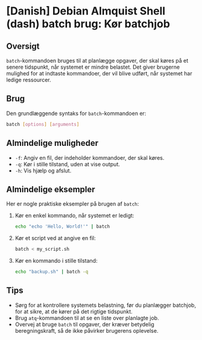 # [Danish] Debian Almquist Shell (dash) batch brug: Kør batchjob

## Oversigt
`batch`-kommandoen bruges til at planlægge opgaver, der skal køres på et senere tidspunkt, når systemet er mindre belastet. Det giver brugerne mulighed for at indtaste kommandoer, der vil blive udført, når systemet har ledige ressourcer.

## Brug
Den grundlæggende syntaks for `batch`-kommandoen er:

```bash
batch [options] [arguments]
```

## Almindelige muligheder
- `-f`: Angiv en fil, der indeholder kommandoer, der skal køres.
- `-q`: Kør i stille tilstand, uden at vise output.
- `-h`: Vis hjælp og afslut.

## Almindelige eksempler
Her er nogle praktiske eksempler på brugen af `batch`:

1. Kør en enkel kommando, når systemet er ledigt:
   ```bash
   echo "echo 'Hello, World!'" | batch
   ```

2. Kør et script ved at angive en fil:
   ```bash
   batch < my_script.sh
   ```

3. Kør en kommando i stille tilstand:
   ```bash
   echo "backup.sh" | batch -q
   ```

## Tips
- Sørg for at kontrollere systemets belastning, før du planlægger batchjob, for at sikre, at de kører på det rigtige tidspunkt.
- Brug `atq`-kommandoen til at se en liste over planlagte job.
- Overvej at bruge `batch` til opgaver, der kræver betydelig beregningskraft, så de ikke påvirker brugerens oplevelse.